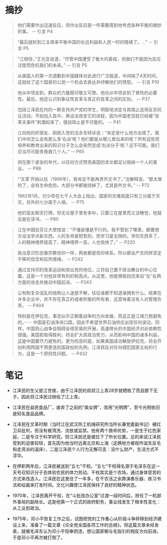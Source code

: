 # 摘抄
> 他们需要作出迅速反应，但作出反应是一件需要周到地考虑各种平衡的微妙的事。 -- 引言 P4

> “最后就轮到江主席来平衡中国的长远利益和人民一时的情绪了。..."  -- 引言 P5

> “江相信，”王光亚说道，“尽管中国遭受了极大的委屈，但我们不能因为反应过度而危机我们的未来。”  -- 引言 P5

> 从美国人的第一次道歉到中国媒体对此进行广泛报道，中间隔了4天时间，这就给了这个国家的公民一个机会去表达并纾解他们的愤怒。  -- 引言 P10

> 他从中领会到，群众的力量既可敬又可畏。他也从中领会到了冒险的必要性。最后，他还认识到象征性变革与真正的变革之间的区别。  -- P37

> 包括江泽民在内的一群支持共产党的学生，明智地决定与其阻止这场反苏抗议活动，不如加入其中，再设法改变它的进程，因为中国老百姓已经被“张莘夫事件”刺激起来了，强加阻止是不可能的。  -- P41

> 江向他的好朋友、刚刚入党的沈永言倾诉说：“肯定是什么地方出错了。我们中间怎么会有那么多‘右派’呢？他们都是从哪儿冒出来的呢？所有这些党培养和教育出来的知识分子怎么会突然变成‘右派分子’呢？这不可能。我们应当尽可能多挽救几个人。”  -- P65

> 但在那个紧张的年代，以任何方式赞扬美国的言论都足以毁掉一个人的事业。  -- P66

> “‘文革’开始以后（1966年），我肯定不能再弄外文书了。”沈解释说，“那太冒险了，会有生命危险。大部分书都被烧掉了，尤其是外文书。”  -- P72

> 1962年1月，刘少奇在七千人大会上指出，国家的灾难局面只有三分属于天灾，另外的七分属于人祸。  -- P75

> 他的室友聊天打牌，但无论屋子里有多吵，只要江在屋里而又没睡觉，他就总是在读书。  -- P80

> 江在中国驻芬兰大使馆说：“不懂装懂是不行的。我不管到了哪里，都要想方设法学点新东西。人的生命是短暂的，而学习是无限的。学的东西多了，人的精神境界就高了，精神境界一高，人也愉快了。”  -- P220

> 政治意识形态像宗教信仰一样，两者都是信仰体系，所以都会产生同样坚定不移的信念和狂热情绪。  -- P242

> 通过支持邓的改革运动和突出党的地位，江将自己置于政治舞台的中心位置。这是一个对他非常有利的制高点。从这里，他能够抵挡住来自“左”右两方面的攻击并推动中国前进。 -- P243

> 公有制复杂混乱的结构让人迷惑不解，往往谁都不知道谁拥有什么。结果在许多企业中，并不存在真正的或者积极的所有者，这意味着没有人对管理负责。  -- P404

> 特别是在伊拉克，事态似乎正朝着战争的方向发展，而这正是江竭力想避免的。······ 中国是石油净进口国，因此不希望世界石油供应出现任何波动。同样，中国担心战争会阻碍全球贸易的开展，高速增长的中国经济对此依赖性很强。美国若取得胜利，将会扩大其政治势力，从而影响中国的诸多利益，这是中国要尽力避免的。更为险恶的是，如果美国成功解放伊拉克，将会开创利用跨国干预更迭别国政权的先例。江泽民反对任何侵犯国家主权的行为，这是一个原则性问题。  -- P432

# 笔记
- 江泽民的生父是江世俊，由于江泽民的叔叔江上青28岁就牺牲了而且膝下无子，因此将江泽民过继给了江上青。

- 江泽民在益民食品厂，废弃了之前的“美女牌”，改用“光明牌”，至今光明依旧是知名食品品牌。

- 江泽民在文革时期（当时江在武汉热工机械研究所当所长兼党委副书记）被红卫兵批判，但没有被清洗、流放或监禁。他有两个救命优势，一是生于红色家庭，二是专注于科学研究。但江泽民还是被拉下了所长位置。总的来说江泽民受到的迫害较轻，首先因为他当时远离北京和上海（这俩地方被视作滋生反毛和走资派的温床），二是江泽民个人行为无懈可击：没什么财产，生活方式不浮华。

- 在停职两年后，江泽民被送到“五七”干校。“五七”干校得名源于毛泽东在这一天号召知识分子去体验农民的体力劳动。干校其实是个农场，通过身体受苦的方式来改造人。江泽民在这里住了一年多，在干农活之余靠演奏乐器、练习书法和绘画来打发时间。文化兴趣使江泽民保持了良好的精神状态。

- 1970年，江泽民离开干校，在“斗批改办公室”过渡一段时间后，担任了一机部外事局的副局长。这是他第一个正式的政府职务，事业线发生了根本性变化：从工业到政治。

- 1975年，邓小平恢复工作之后，试图把党的工作重心从阶级斗争转移到经济建设上来，准备了一篇文章《论全党全国各项工作的总纲》。但这篇文章未经发表，就被毛泽东认为邓小平阳奉阴违，想让国家朝与毛指引的相反方向前进。于是邓小平再次被打倒了。